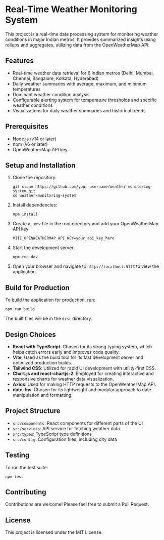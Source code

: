 # Real-Time Weather Monitoring System

This project is a real-time data processing system for monitoring weather conditions in major Indian metros. It provides summarized insights using rollups and aggregates, utilizing data from the OpenWeatherMap API.

## Features

- Real-time weather data retrieval for 6 Indian metros (Delhi, Mumbai, Chennai, Bangalore, Kolkata, Hyderabad)
- Daily weather summaries with average, maximum, and minimum temperatures
- Dominant weather condition analysis
- Configurable alerting system for temperature thresholds and specific weather conditions
- Visualizations for daily weather summaries and historical trends

## Prerequisites

- Node.js (v14 or later)
- npm (v6 or later)
- OpenWeatherMap API key

## Setup and Installation

1. Clone the repository:
   ```
   git clone https://github.com/your-username/weather-monitoring-system.git
   cd weather-monitoring-system
   ```

2. Install dependencies:
   ```
   npm install
   ```

3. Create a `.env` file in the root directory and add your OpenWeatherMap API key:
   ```
   VITE_OPENWEATHERMAP_API_KEY=your_api_key_here
   ```

4. Start the development server:
   ```
   npm run dev
   ```

5. Open your browser and navigate to `http://localhost:5173` to view the application.

## Build for Production

To build the application for production, run:

```
npm run build
```

The built files will be in the `dist` directory.

## Design Choices

- **React with TypeScript**: Chosen for its strong typing system, which helps catch errors early and improves code quality.
- **Vite**: Used as the build tool for its fast development server and optimized production builds.
- **Tailwind CSS**: Utilized for rapid UI development with utility-first CSS.
- **Chart.js and react-chartjs-2**: Employed for creating interactive and responsive charts for weather data visualization.
- **Axios**: Used for making HTTP requests to the OpenWeatherMap API.
- **date-fns**: Chosen for its lightweight and modular approach to date manipulation and formatting.

## Project Structure

- `src/components`: React components for different parts of the UI
- `src/services`: API service for fetching weather data
- `src/types`: TypeScript type definitions
- `src/config`: Configuration files, including city data

## Testing

To run the test suite:

```
npm test
```

## Contributing

Contributions are welcome! Please feel free to submit a Pull Request.

## License

This project is licensed under the MIT License.